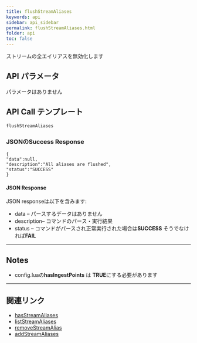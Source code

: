```yaml
---
title: flushStreamAliases
keywords: api
sidebar: api_sidebar
permalink: flushStreamAliases.html
folder: api
toc: false
---
```




ストリームの全エイリアスを無効化します



## API パラメータ

パラメータはありません



## API Call テンプレート

```
flushStreamAliases
```



### JSONのSuccess Response

```
{
"data":null,
"description":"All aliases are flushed",
"status":"SUCCESS"
}
```



#### JSON Response

JSON responseは以下を含みます:

- data – パースするデータはありません
- description– コマンドのパース・実行結果
- status – コマンドがパースされ正常実行された場合は**SUCCESS** そうでなければ**FAIL**

------

## Notes

- config.luaの**hasIngestPoints** は **TRUE**にする必要があります


------

## 関連リンク

- [hasStreamAliases](userguide_configlua.html#hasstreamaliases)
- [listStreamAliases](listStreamAliases.html)
- [removeStreamAlias](removeStreamAlias.html)
- [addStreamAliases](addStreamAlias.html)